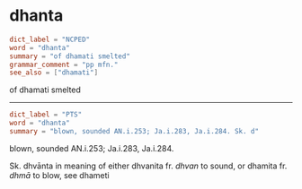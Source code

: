 # dhanta

``` toml
dict_label = "NCPED"
word = "dhanta"
summary = "of dhamati smelted"
grammar_comment = "pp mfn."
see_also = ["dhamati"]
```

of dhamati smelted

--------------------

``` toml
dict_label = "PTS"
word = "dhanta"
summary = "blown, sounded AN.i.253; Ja.i.283, Ja.i.284. Sk. d"
```

blown, sounded AN.i.253; Ja.i.283, Ja.i.284.

Sk. dhvānta in meaning of either dhvanita fr. *dhvan* to sound, or dhamita fr. *dhmā* to blow, see dhameti

